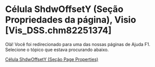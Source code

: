 
# Célula ShdwOffsetY (Seção Propriedades da página), Visio [Vis_DSS.chm82251374]

Olá! Você foi redirecionado para uma das nossas páginas de Ajuda F1. Selecione o tópico que estava procurando abaixo.

[Célula ShdwOffsetY (Seção Page Properties)](http://msdn.microsoft.com/library/f3f53a7d-7450-b2b0-b508-6044a87450d9%28Office.15%29.aspx)
